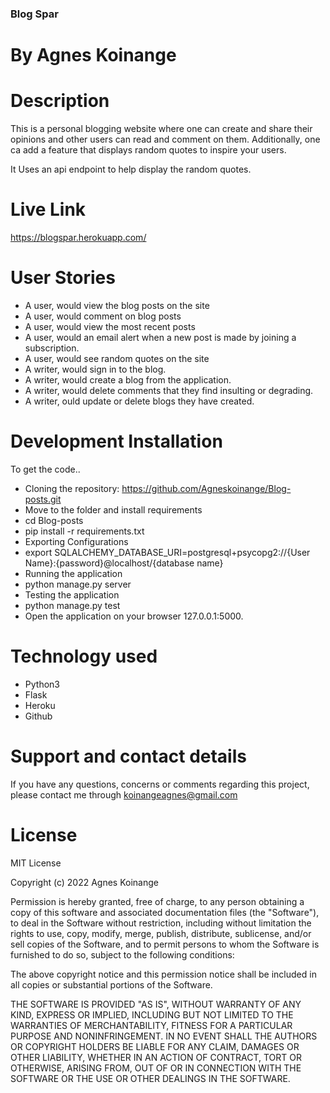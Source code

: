 ### Blog Spar
# By Agnes Koinange
# Description
 This is a personal blogging website where one can create and share their opinions and other users can read and comment on them. Additionally, one ca add a feature that displays random quotes to inspire your users. 

It Uses an api endpoint to help display the random quotes.

# Live Link
https://blogspar.herokuapp.com/

# User Stories

* A user, would view the blog posts on the site
* A user, would comment on blog posts
* A user, would view the most recent posts
* A user, would  an email alert when a new post is made by joining a subscription.
* A user, would  see random quotes on the site
* A writer, would  sign in to the blog.
* A writer, would create a blog from the application.
* A writer, would delete comments that they find insulting or degrading.
* A writer, ould update or delete blogs they have created.

# Development Installation

To get the code..

* Cloning the repository:
https://github.com/Agneskoinange/Blog-posts.git
* Move to the folder and install requirements
* cd Blog-posts
* pip install -r requirements.txt
* Exporting Configurations
* export SQLALCHEMY_DATABASE_URI=postgresql+psycopg2://{User Name}:{password}@localhost/{database name}
* Running the application
* python manage.py server
* Testing the application
* python manage.py test
* Open the application on your browser 127.0.0.1:5000.

# Technology used
* Python3
* Flask
* Heroku
* Github

# Support and contact details
If you have any questions, concerns or comments regarding this project, please contact me through koinangeagnes@gmail.com

# License

MIT License

Copyright (c) 2022 Agnes Koinange

Permission is hereby granted, free of charge, to any person obtaining a copy of this software and associated documentation files (the "Software"), to deal in the Software without restriction, including without limitation the rights to use, copy, modify, merge, publish, distribute, sublicense, and/or sell copies of the Software, and to permit persons to whom the Software is furnished to do so, subject to the following conditions:

The above copyright notice and this permission notice shall be included in all copies or substantial portions of the Software.

THE SOFTWARE IS PROVIDED "AS IS", WITHOUT WARRANTY OF ANY KIND, EXPRESS OR IMPLIED, INCLUDING BUT NOT LIMITED TO THE WARRANTIES OF MERCHANTABILITY, FITNESS FOR A PARTICULAR PURPOSE AND NONINFRINGEMENT. IN NO EVENT SHALL THE AUTHORS OR COPYRIGHT HOLDERS BE LIABLE FOR ANY CLAIM, DAMAGES OR OTHER LIABILITY, WHETHER IN AN ACTION OF CONTRACT, TORT OR OTHERWISE, ARISING FROM, OUT OF OR IN CONNECTION WITH THE SOFTWARE OR THE USE OR OTHER DEALINGS IN THE SOFTWARE.